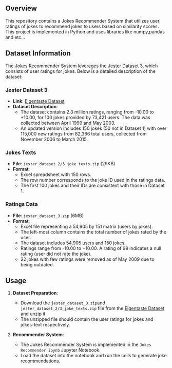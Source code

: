 ## Overview
This repository contains a Jokes Recommender System that utilizes user ratings of jokes to recommend jokes to users based on similarity scores. This project is implemented in Python and uses libraries like numpy,pandas and etc...
## Dataset Information
The Jokes Recommender System leverages the Jester Dataset 3, which consists of user ratings for jokes. Below is a detailed description of the dataset:

### Jester Dataset 3
- **Link**: [Eigentaste Dataset](https://eigentaste.berkeley.edu/dataset/)
- **Dataset Description**:
  - The dataset contains 2.3 million ratings, ranging from -10.00 to +10.00, for 100 jokes provided by 73,421 users. The data was collected between April 1999 and May 2003.
  - An updated version includes 150 jokes (50 not in Dataset 1) with over 115,000 new ratings from 82,366 total users, collected from November 2006 to March 2015.

### Jokes Texts
- **File**: `jester_dataset_2/3_joke_texts.zip` (29KB)
- **Format**:
  - Excel spreadsheet with 150 rows.
  - The row number corresponds to the joke ID used in the ratings data.
  - The first 100 jokes and their IDs are consistent with those in Dataset 1.

### Ratings Data
- **File**: `jester_dataset_3.zip` (6MB)
- **Format**:
  - Excel file representing a 54,905 by 151 matrix (users by jokes).
  - The left-most column contains the total number of jokes rated by the user.
  - The dataset includes 54,905 users and 150 jokes.
  - Ratings range from -10.00 to +10.00. A rating of 99 indicates a null rating (user did not rate the joke).
  - 22 jokes with few ratings were removed as of May 2009 due to being outdated.

## Usage
1. **Dataset Preparation**:
   - Download the `jester_dataset_3.zip`and `jester_dataset_2/3_joke_texts.zip` file from the [Eigentaste Dataset](https://eigentaste.berkeley.edu/dataset/) and unzip it.
   - The unzipped file should contain the user ratings for jokes and jokes-text respectively.

2. **Recommender System**:
   - The Jokes Recommender System is implemented in the `Jokes Recommender.ipynb` Jupyter Notebook.
   - Load the dataset into the notebook and run the cells to generate joke recommendations.



